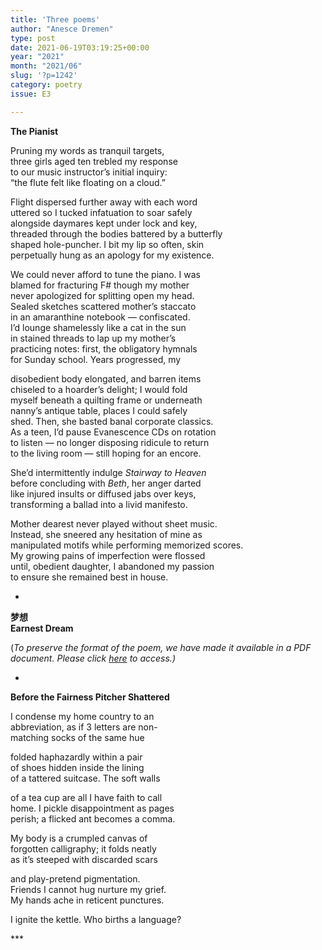 ```yaml
---
title: 'Three poems'
author: "Anesce Dremen"
type: post
date: 2021-06-19T03:19:25+00:00
year: "2021"
month: "2021/06"
slug: '?p=1242'
category: poetry
issue: E3

---
```

**The Pianist**

Pruning my words as tranquil targets,  
three girls aged ten trebled my response  
to our music instructor’s initial inquiry:  
“the flute felt like floating on a cloud.”

Flight dispersed further away with each word  
uttered so I tucked infatuation to soar safely  
alongside daymares kept under lock and key,  
threaded through the bodies battered by a butterfly  
shaped hole-puncher. I bit my lip so often, skin  
perpetually hung as an apology for my existence.

We could never afford to tune the piano. I was  
blamed for fracturing F# though my mother  
never apologized for splitting open my head.  
Sealed sketches scattered mother’s staccato  
in an amaranthine notebook — confiscated.  
I’d lounge shamelessly like a cat in the sun  
in stained threads to lap up my mother’s  
practicing notes: first, the obligatory hymnals  
for Sunday school. Years progressed, my

disobedient body elongated, and barren items  
chiseled to a hoarder’s delight; I would fold  
myself beneath a quilting frame or underneath  
nanny’s antique table, places I could safely  
shed. Then, she basted banal corporate classics.  
As a teen, I’d pause Evanescence CDs on rotation  
to listen — no longer disposing ridicule to return  
to the living room — still hoping for an encore.

She’d intermittently indulge _Stairway to Heaven_  
before concluding with _Beth_, her anger darted  
like injured insults or diffused jabs over keys,  
transforming a ballad into a livid manifesto.

Mother dearest never played without sheet music.  
Instead, she sneered any hesitation of mine as  
manipulated motifs while performing memorized scores.  
My growing pains of imperfection were flossed  
until, obedient daughter, I abandoned my passion  
to ensure she remained best in house.

*

**梦想  
Earnest Dream**

(_To preserve the format of the poem, we have made it available in a PDF document._ __Please click_ [here][1] _to access.)__

*

**Before the Fairness Pitcher Shattered**

I condense my home country to an  
abbreviation, as if 3 letters are non-  
matching socks of the same hue

folded haphazardly within a pair  
of shoes hidden inside the lining  
of a tattered suitcase. The soft walls

of a tea cup are all I have faith to call  
home. I pickle disappointment as pages  
perish; a flicked ant becomes a comma.

My body is a crumpled canvas of  
forgotten calligraphy; it folds neatly  
as it’s steeped with discarded scars

and play-pretend pigmentation.  
Friends I cannot hug nurture my grief.  
My hands ache in reticent punctures.

I ignite the kettle. Who births a language?

\***

 [1]: http://bombayliterarymagazine.com/wp-content/uploads/2021/06/Anesce-Dremen-Earnest-Dream-1.pdf
